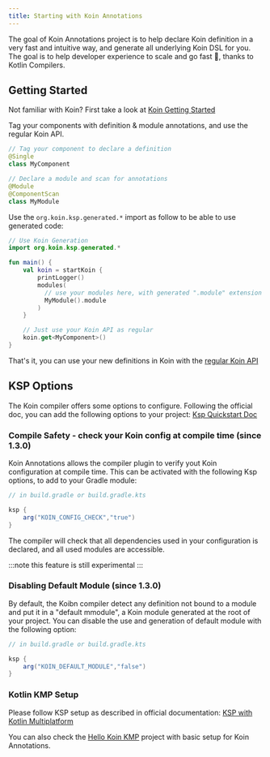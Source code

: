 ```yaml
---
title: Starting with Koin Annotations
---
```


The goal of Koin Annotations project is to help declare Koin definition in a very fast and intuitive way, and generate all underlying Koin DSL for you. The goal is to help developer experience to scale and go fast 🚀, thanks to Kotlin Compilers.

## Getting Started

Not familiar with Koin? First take a look at [Koin Getting Started](https://insert-koin.io/docs/quickstart/kotlin)

Tag your components with definition & module annotations, and use the regular Koin API.

```kotlin
// Tag your component to declare a definition
@Single
class MyComponent
```

```kotlin
// Declare a module and scan for annotations
@Module
@ComponentScan
class MyModule
```

Use the `org.koin.ksp.generated.*` import as follow to be able to use generated code:

```kotlin
// Use Koin Generation
import org.koin.ksp.generated.*

fun main() {
    val koin = startKoin {
        printLogger()
        modules(
          // use your modules here, with generated ".module" extension on Module classes
          MyModule().module
        )
    }

    // Just use your Koin API as regular
    koin.get<MyComponent>()
}
```

That's it, you can use your new definitions in Koin with the [regular Koin API](https://insert-koin.io/docs/reference/introduction)

## KSP Options

The Koin compiler offers some options to configure. Following the official doc, you can add the following options to your project: [Ksp Quickstart Doc](https://kotlinlang.org/docs/ksp-quickstart.html#pass-options-to-processors)

### Compile Safety - check your Koin config at compile time (since 1.3.0)

Koin Annotations allows the compiler plugin to verify yout Koin configuration at compile time. This can be activated with the following Ksp options, to add to your Gradle module: 

```groovy
// in build.gradle or build.gradle.kts

ksp {
    arg("KOIN_CONFIG_CHECK","true")
}
```

The compiler will check that all dependencies used in your configuration is declared, and all used modules are accessible.

:::note
  this feature is still experimental
:::

### Disabling Default Module (since 1.3.0) 

By default, the Koibn compiler detect any definition not bound to a module and put it in a "default mmodule", a Koin module generated at the root of your project. You can disable the use and generation of default module with the following option:

```groovy
// in build.gradle or build.gradle.kts

ksp {
    arg("KOIN_DEFAULT_MODULE","false")
}
```

### Kotlin KMP Setup

Please follow KSP setup as described in official documentation: [KSP with Kotlin Multiplatform](https://kotlinlang.org/docs/ksp-multiplatform.html)

You can also check the [Hello Koin KMP](https://github.com/InsertKoinIO/hello-kmp/tree/annotations) project with basic setup for Koin Annotations.
